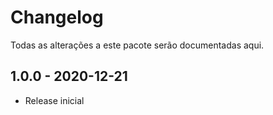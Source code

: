 # Changelog

Todas as alterações a este pacote serão documentadas aqui.

## 1.0.0 - 2020-12-21
- Release inicial